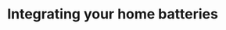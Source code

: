 ---
title: "Integrating your home batteries"
description: "Learn how to add information about your home batteries to Home Assistant home energy management."
---